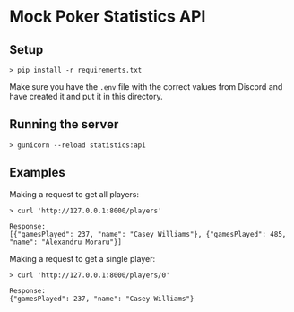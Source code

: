 # Mock Poker Statistics API

## Setup
```
> pip install -r requirements.txt
```

Make sure you have the `.env` file with the correct values from Discord and have created it and put it in this directory.

## Running the server
```
> gunicorn --reload statistics:api
```

## Examples
Making a request to get all players:
```
> curl 'http://127.0.0.1:8000/players'

Response:
[{"gamesPlayed": 237, "name": "Casey Williams"}, {"gamesPlayed": 485, "name": "Alexandru Moraru"}]
```

Making a request to get a single player:
```
> curl 'http://127.0.0.1:8000/players/0'

Response:
{"gamesPlayed": 237, "name": "Casey Williams"}
```
